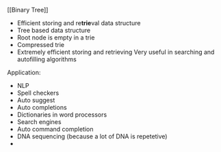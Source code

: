 [[Binary Tree]]
- Efficient storing and re**trie**val data structure
- Tree based data structure
- Root node is empty in a trie
- Compressed trie
- Extremely efficient storing and retrieving
Very useful in searching and autofilling algorithms

Application:
- NLP
- Spell checkers
- Auto suggest
- Auto completions
- Dictionaries in word processors
- Search engines
- Auto command completion
- DNA sequencing (because a lot of DNA is repetetive)
- 

